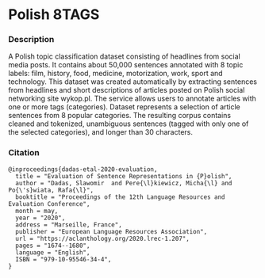 # Polish 8TAGS

### Description

A Polish topic classification dataset consisting of headlines from social media posts. It contains about 50,000 sentences annotated with 8 topic labels: film, history, food, medicine, motorization, work, sport and technology. This dataset was created automatically by extracting sentences from headlines and short descriptions of articles posted on Polish social networking site wykop.pl. The service allows users to annotate articles with one or more tags (categories). Dataset represents a selection of article sentences from 8 popular categories. The resulting corpus contains cleaned and tokenized, unambiguous sentences (tagged with only one of the selected categories), and longer than 30 characters.


### Citation

```
@inproceedings{dadas-etal-2020-evaluation,
  title = "Evaluation of Sentence Representations in {P}olish",
  author = "Dadas, Slawomir  and Pere{\l}kiewicz, Micha{\l} and Po{\'s}wiata, Rafa{\l}",
  booktitle = "Proceedings of the 12th Language Resources and Evaluation Conference",
  month = may,
  year = "2020",
  address = "Marseille, France",
  publisher = "European Language Resources Association",
  url = "https://aclanthology.org/2020.lrec-1.207",
  pages = "1674--1680",
  language = "English",
  ISBN = "979-10-95546-34-4",
}
```
